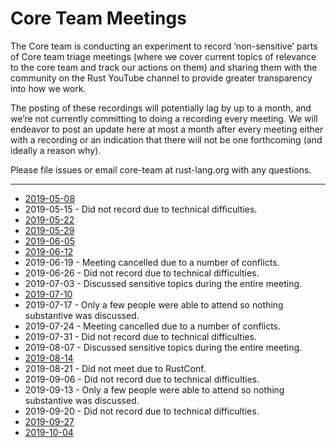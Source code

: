 # Core Team Meetings

The Core team is conducting an experiment to record ‘non-sensitive’ parts of Core team triage meetings (where we cover current topics of relevance to the core team and track our actions on them) and sharing them with the community on the Rust YouTube channel to provide greater transparency into how we work.

The posting of these recordings will potentially lag by up to a month, and we’re not currently committing to doing a recording every meeting. We will endeavor to post an update here at most a month after every meeting either with a recording or an indication that there will not be one forthcoming (and ideally a reason why).

Please file issues or email core-team at rust-lang.org with any questions.

---

* [2019-05-08](https://youtu.be/yL5_QddgOmQ)
* 2019-05-15 - Did not record due to technical difficulties.
* [2019-05-22](https://youtu.be/aFzSfNOpK0Y)
* [2019-05-29](https://youtu.be/lnHBa-uEAYI)
* [2019-06-05](https://youtu.be/E3I77CiG2fM)
* [2019-06-12](https://youtu.be/nDsdAG4wxhA)
* 2019-06-19 - Meeting cancelled due to a number of conflicts.
* 2019-06-26 - Did not record due to technical difficulties.
* 2019-07-03 - Discussed sensitive topics during the entire meeting.
* [2019-07-10](https://youtu.be/tnUxXDIxpRk)
* 2019-07-17 - Only a few people were able to attend so nothing substantive was discussed.
* 2019-07-24 - Meeting cancelled due to a number of conflicts.
* 2019-07-31 - Did not record due to technical difficulties.
* 2019-08-07 - Discussed sensitive topics during the entire meeting.
* [2019-08-14](https://youtu.be/0U9gN62eCvU)
* 2019-08-21 - Did not meet due to RustConf.
* 2019-09-06 - Did not record due to technical difficulties.
* 2019-09-13 - Only a few people were able to attend so nothing substantive was discussed.
* 2019-09-20 - Did not record due to technical difficulties.
* [2019-09-27](https://youtu.be/ZSDsrxV-mog)
* [2019-10-04](https://youtu.be/4xgyyA5FT_0)
